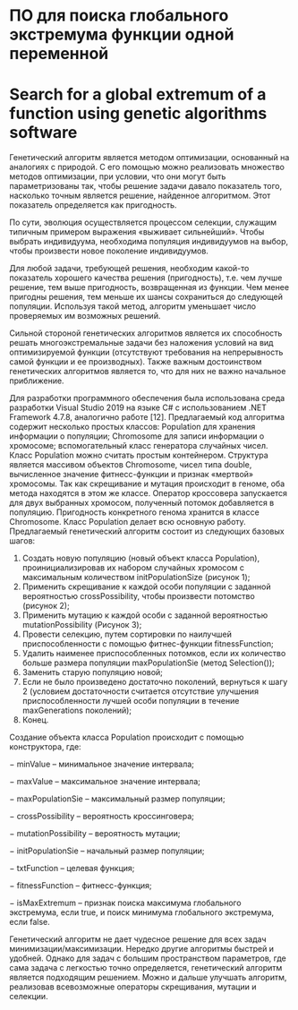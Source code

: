 # ПО для поиска глобального экстремума функции одной переменной
# Search for a global extremum of a function using genetic algorithms software
Генетический алгоритм является методом оптимизации, основанный на аналогиях с природой. С его помощью можно реализовать множество методов оптимизации, при условии, что они могут быть параметризованы так, чтобы решение задачи давало показатель того, насколько точным является решение, найденное алгоритмом. Этот показатель определяется как пригодность.

По сути, эволюция осуществляется процессом селекции, служащим типичным примером выражения «выживает сильнейший». Чтобы выбрать индивидуума, необходима популяция индивидуумов на выбор, чтобы произвести новое поколение индивидуумов.

Для любой задачи, требующей решения, необходим какой-то показатель хорошего качества решения (пригодность), т.е. чем лучше решение, тем выше пригодность, возвращенная из функции. Чем менее пригодны решения, тем меньше их шансы сохраниться до следующей популяции. Используя такой метод, алгоритм уменьшает число проверяемых им возможных решений.

Сильной стороной генетических алгоритмов является их способность решать многоэкстремальные задачи без наложения условий на вид оптимизируемой функции (отсутствуют требования на непрерывность самой функции и ее производных). Также важным достоинством генетических алгоритмов является то, что для них не важно начальное приближение.

Для разработки программного обеспечения была использована среда разработки Visual Studio 2019 на языке C# с использованием .NET Framework 4.7.8, аналогично работе [12]. Предлагаемый код алгоритма содержит несколько простых классов: Population для хранения информации о популяции; Сhromosome для записи информации о хромосоме; вспомогательный класс генератора случайных чисел.
Класс Population можно считать простым контейнером. Структура является массивом объектов Сhromosome, чисел типа double, вычисленное значение фитнесс-функции и признак «мертвой» хромосомы. Так как скрещивание и мутация происходит в геноме, оба метода находятся в этом же классе. Оператор кроссовера запускается для двух выбранных хромосом, полученный потомок добавляется в популяцию. Пригодность конкретного генома хранится в классе Сhromosome. Класс Population делает всю основную работу.
Предлагаемый генетический алгоритм состоит из следующих базовых шагов:
1. Создать новую популяцию (новый объект класса Population), проинициализировав их набором случайных хромосом с максимальным количеством initPopulationSize (рисунок 1);
2. Применить скрещивание к каждой особи популяции с заданной вероятностью crossPossibility, чтобы произвести потомство (рисунок 2);
3. Применить мутацию к каждой особи с заданной вероятностью mutationPossibility (Рисунок 3);
4. Провести селекцию, путем сортировки по наилучшей приспособленности с помощью фитнес-функции fitnessFunction;
5. Удалить наименее приспособленных потомков, если их количество больше размера популяции maxPopulationSie (метод Selection());
6. Заменить старую популяцию новой;
7. Если не было произведено достаточно поколений, вернуться к шагу 2 (условием достаточности считается отсутствие улучшения приспособленности лучшей особи популяции в течение maxGenerations поколений);
8. Конец.

Создание объекта класса Population происходит с помощью конструктора, где:

− minValue – минимальное значение интервала;

− maxValue – максимальное значение интервала;

− maxPopulationSie – максимальный размер популяции;

− crossPossibility – вероятность кроссинговера;

− mutationPossibility – вероятность мутации;

− initPopulationSie – начальный размер популяции;

− txtFunction – целевая функция;

− fitnessFunction – фитнесс-функция;

− isMaxExtremum – признак поиска максимума глобального экстремума, если true, и поиск минимума глобального экстремума, если false.
 
Генетический алгоритм не дает чудесное решение для всех задач минимизации/максимизации. Нередко другие алгоритмы быстрей и удобней. Однако для задач с большим пространством параметров, где сама задача с легкостью точно определяется, генетический алгоритм является подходящим решением. Можно и дальше улучшать алгоритм, реализовав всевозможные операторы скрещивания, мутации и селекции.
